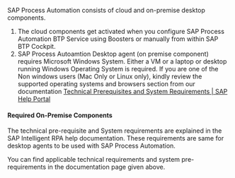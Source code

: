 SAP Process Automation consists of cloud and on-premise desktop components. 

1. The cloud components get activated when you configure SAP Process Automation BTP Service using Boosters or manually from within SAP BTP Cockpit. 
2. SAP Process Autoamtion Desktop agent (on premise component) requires Microsoft Windows System. Either a VM or a laptop or desktop running Windows Operating System is required. If you are one of the Non windows users (Mac Only or Linux only), kindly review the supported operating systems and browsers section from our documentation [Technical Prerequisites and System Requirements | SAP Help Portal](https://help.sap.com/docs/IRPA/6b9c8e86a0be43539b670de962834562/0061438816a34fa78b77c99852318c70.html?locale=en-US)

#### Required On-Premise Components

The technical pre-requisite and System requirements are explained in the SAP Intelligent RPA help documentation. These requirements are same for desktop agents to be used with SAP Process Automation.

You can find applicable technical requirements and system pre-requirements in the documentation page given above.  
